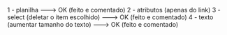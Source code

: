 1 - planilha ---> OK (feito e comentado)
2 - atributos (apenas do link) 
3 - select (deletar o item escolhido)  ---> OK (feito e comentado)
4 - texto (aumentar tamanho do texto) ---> OK (feito e comentado)